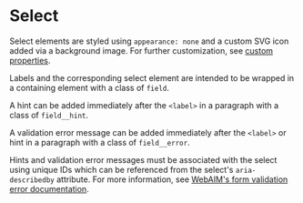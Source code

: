 # Select

Select elements are styled using `appearance: none` and a custom SVG icon added
via a background image. For further customization, see [custom properties](/docs/custom-properties/).

Labels and the corresponding select element are intended to be wrapped in a
containing element with a class of `field`.

A hint can be added immediately after the `<label>` in a paragraph with
a class of `field__hint`.

A validation error message can be added immediately after the `<label>`
or hint in a paragraph with a class of `field__error`.

Hints and validation error messages must be associated with the select using
unique IDs which can be referenced from the select's `aria-describedby`
attribute. For more information, see [WebAIM's form validation error documentation](https://webaim.org/techniques/formvalidation/#error).
